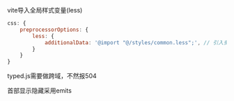 vite导入全局样式变量(less)
```js
css: {
    preprocessorOptions: {
        less: {
            additionalData: '@import "@/styles/common.less";', // 引入多个文件以；分割
        }
    }
}
```
typed.js需要做跨域，不然报504

首部显示隐藏采用emits